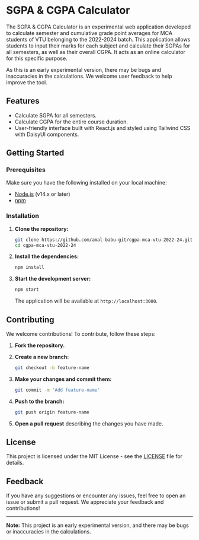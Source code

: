 # SGPA & CGPA Calculator

The SGPA & CGPA Calculator is an experimental web application developed to calculate semester and cumulative grade point averages for MCA students of VTU belonging to the 2022-2024 batch. This application allows students to input their marks for each subject and calculate their SGPAs for all semesters, as well as their overall CGPA. It acts as an online calculator for this specific purpose.

As this is an early experimental version, there may be bugs and inaccuracies in the calculations. We welcome user feedback to help improve the tool.

## Features

- Calculate SGPA for all semesters.
- Calculate CGPA for the entire course duration.
- User-friendly interface built with React.js and styled using Tailwind CSS with DaisyUI components.

## Getting Started

### Prerequisites

Make sure you have the following installed on your local machine:

- [Node.js](https://nodejs.org/en/) (v14.x or later)
- [npm](https://www.npmjs.com/get-npm)

### Installation

1. **Clone the repository:**

    ```bash
    git clone https://github.com/amal-babu-git/cgpa-mca-vtu-2022-24.git
    cd cgpa-mca-vtu-2022-24
    ```

2. **Install the dependencies:**

    ```bash
    npm install
    ```

3. **Start the development server:**

    ```bash
    npm start
    ```

    The application will be available at `http://localhost:3000`.

## Contributing

We welcome contributions! To contribute, follow these steps:

1. **Fork the repository.**

2. **Create a new branch:**

    ```bash
    git checkout -b feature-name
    ```

3. **Make your changes and commit them:**

    ```bash
    git commit -m 'Add feature-name'
    ```

4. **Push to the branch:**

    ```bash
    git push origin feature-name
    ```

5. **Open a pull request** describing the changes you have made.

## License

This project is licensed under the MIT License - see the [LICENSE](LICENSE) file for details.

## Feedback

If you have any suggestions or encounter any issues, feel free to open an issue or submit a pull request. We appreciate your feedback and contributions!

---

**Note:** This project is an early experimental version, and there may be bugs or inaccuracies in the calculations.
